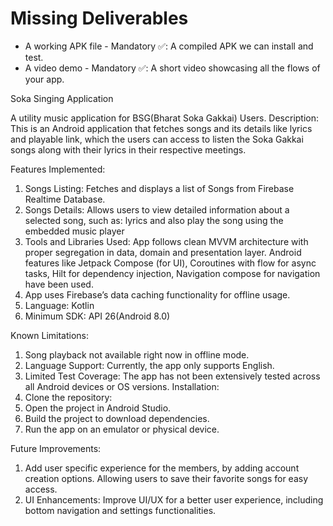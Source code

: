 # Missing Deliverables
- A working APK file - Mandatory ✅: A compiled APK we can install and test.
- A video demo - Mandatory ✅: A short video showcasing all the flows of your app.

Soka Singing Application

A utility music application for BSG(Bharat Soka Gakkai) Users. 
Description: This is an Android application that fetches songs and its details like lyrics and playable link, which the users can access to listen the Soka Gakkai songs along with their lyrics in their respective meetings. 

Features Implemented:
1.	Songs Listing: Fetches and displays a list of Songs from Firebase Realtime Database.
2.	Songs Details: Allows users to view detailed information about a selected song, such as: lyrics and also play the song using the embedded music player
3.	Tools and Libraries Used: App follows clean MVVM architecture with proper segregation in data, domain and presentation layer. Android features like Jetpack Compose (for UI), Coroutines with flow for async tasks, Hilt for dependency injection, Navigation compose for navigation have been used. 
4.	App uses Firebase’s data caching functionality for offline usage. 
5.	Language: Kotlin
6.	Minimum SDK: API 26(Android 8.0)

Known Limitations:
1.	Song playback not available right now in offline mode.
2.	Language Support: Currently, the app only supports English.
3.	Limited Test Coverage: The app has not been extensively tested across all Android devices or OS versions.
Installation:
1.	Clone the repository:
2.	Open the project in Android Studio.
3.	Build the project to download dependencies.
4.	Run the app on an emulator or physical device.


Future Improvements:
1.	Add user specific experience for the members, by adding account creation options. Allowing users to save their favorite songs for easy access. 
2.	UI Enhancements: Improve UI/UX for a better user experience, including bottom navigation and settings functionalities. 

